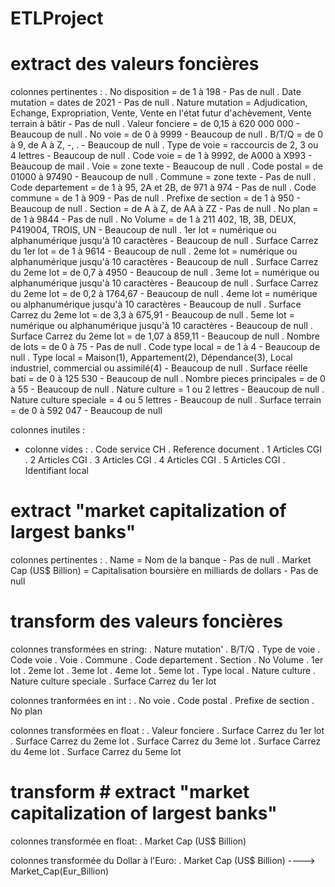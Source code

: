 # ETLProject

# extract des valeurs foncières

colonnes pertinentes : 
    . No disposition            = de 1 à 198                                                                                       - Pas de null
    . Date mutation             = dates de 2021                                                                                    - Pas de null
    . Nature mutation    = Adjudication, Echange, Expropriation, Vente, Vente en l'état futur d'achèvement, Vente terrain à bâtir  - Pas de null
    . Valeur fonciere           = de 0,15 à 620 000 000                                                                       - Beaucoup de null
    . No voie                   = de 0 à 9999                                                                                 - Beaucoup de null
    . B/T/Q                     = de 0 à 9, de A à Z, -, .                                                                    - Beaucoup de null
    . Type de voie              = raccourcis de 2, 3 ou 4 lettres                                                             - Beaucoup de null
    . Code voie                 = de 1 à 9992, de A000 à X993                                                                 - Beaucoup de mail
    . Voie                      = zone texte                                                                                  - Beaucoup de null
    . Code postal               = de 01000 à 97490                                                                            - Beaucoup de null
    . Commune                   = zone texte                                                                                       - Pas de null
    . Code departement          = de 1 à 95, 2A et 2B, de 971 à 974                                                                - Pas de null
    . Code commune              = de 1 à 909                                                                                       - Pas de null
    . Prefixe de section        = de 1 à 950                                                                                  - Beaucoup de null
    . Section                   = de A à Z, de AA à ZZ                                                                             - Pas de null
    . No plan                   = de 1 à 9844                                                                                      - Pas de null
    . No Volume                 = de 1 à 211 402, 1B, 3B, DEUX, P419004, TROIS, UN                                            - Beaucoup de null
    . 1er lot                   = numérique ou alphanumérique jusqu'à 10 caractères                                           - Beaucoup de null
    . Surface Carrez du 1er lot = de 1 à 9614                                                                                 - Beaucoup de null
    . 2eme lot                  = numérique ou alphanumérique jusqu'à 10 caractères                                           - Beaucoup de null
    . Surface Carrez du 2eme lot = de 0,7 à 4950                                                                              - Beaucoup de null
    . 3eme lot                  = numérique ou alphanumérique jusqu'à 10 caractères                                           - Beaucoup de null
    . Surface Carrez du 2eme lot = de 0,2 à 1764,67                                                                           - Beaucoup de null
    . 4eme lot                  = numérique ou alphanumérique jusqu'à 10 caractères                                           - Beaucoup de null
    . Surface Carrez du 2eme lot = de 3,3 à 675,91                                                                            - Beaucoup de null
    . 5eme lot                  = numérique ou alphanumérique jusqu'à 10 caractères                                           - Beaucoup de null
    . Surface Carrez du 2eme lot = de 1,07 à 859,11                                                                           - Beaucoup de null
    . Nombre de lots            = de 0 à 75                                                                                        - Pas de null
    . Code type local           = de 1 à 4                                                                                    - Beaucoup de null
    . Type local                = Maison(1), Appartement(2), Dépendance(3), Local industriel, commercial ou assimilé(4)       - Beaucoup de null
    . Surface réelle bati       = de 0 à 125 530                                                                              - Beaucoup de null
    . Nombre pieces principales = de 0 à 55                                                                                   - Beaucoup de null
    . Nature culture            = 1 ou 2 lettres                                                                              - Beaucoup de null
    . Nature culture speciale   = 4 ou 5 lettres                                                                              - Beaucoup de null
    . Surface terrain           = de 0 à 592 047                                                                              - Beaucoup de null

colonnes inutiles :
- colonne vides :
    . Code service CH
    . Reference document
    . 1 Articles CGI
    . 2 Articles CGI
    . 3 Articles CGI
    . 4 Articles CGI
    . 5 Articles CGI
    . Identifiant local

# extract "market capitalization of largest banks"

colonnes pertinentes : 
    . Name                         = Nom de la banque                                                                                 - Pas de null
    . Market Cap (US$ Billion)     = Capitalisation boursière en milliards de dollars                                                 - Pas de null
   

# transform des valeurs foncières

colonnes transformées en string: 
    . Nature mutation'
    . B/T/Q
    . Type de voie
    . Code voie
    . Voie
    . Commune
    . Code departement
    . Section
    . No Volume
    . 1er lot
    . 2eme lot
    . 3eme lot
    . 4eme lot
    . 5eme lot
    . Type local
    . Nature culture
    . Nature culture speciale
    . Surface Carrez du 1er lot

colonnes tranformées en int :
    . No voie
    . Code postal
    . Prefixe de section
    . No plan


colonnes transformées en float :
    . Valeur fonciere
    . Surface Carrez du 1er lot
    . Surface Carrez du 2eme lot
    . Surface Carrez du 3eme lot
    . Surface Carrez du 4eme lot
    . Surface Carrez du 5eme lot

# transform # extract "market capitalization of largest banks"

colonnes transformée en float: 
    . Market Cap (US$ Billion)

colonnes transformée du Dollar à l'Euro:
    . Market Cap (US$ Billion) ---->  Market_Cap(Eur_Billion)
    